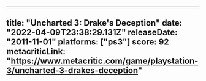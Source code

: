 
---
title: "Uncharted 3: Drake's Deception"
date: "2022-04-09T23:38:29.131Z"
releaseDate: "2011-11-01"
platforms: ["ps3"]
score: 92
metacriticLink: "https://www.metacritic.com/game/playstation-3/uncharted-3-drakes-deception"
---
